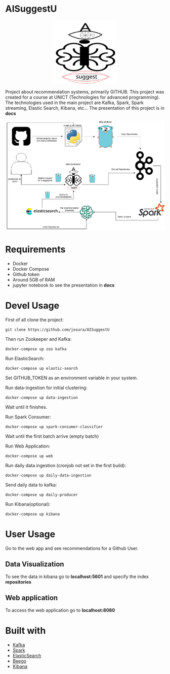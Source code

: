 # AISuggestU
<p align="center"><img src="./docs/img/AISuggestLogo.svg" alt="drawing" width="200"/></p>

Project about recommendation systems, primarily GITHUB.
This project was created for a course at UNICT (Technologies for advanced programming).
The technologies used in the main project are Kafka, Spark, Spark streaming, Elastic Search, Kibana, etc...
The presentation of this project is in **docs**

<p align="center"><img src="./docs/img/AISuggestU_final.png" alt="drawing" width="600"/></p>

# Requirements
- Docker
- Docker Compose
- Github token
- Around 5GB of RAM 
- jupyter notebook to see the presentation in **docs**

# Devel Usage
First of all clone the project:
```
git clone https://github.com/josura/AISuggestU
```
Then run Zookeeper and Kafka:
```
docker-compose up zoo kafka
```

Run ElasticSearch:
```
docker-compose up elastic-search
```

Set GITHUB_TOKEN as an environment variable in your system.

Run data-ingestion for initial clustering:
```
docker-compose up data-ingestion
```
Wait until it finishes.

Run Spark Consumer:
```
docker-compose up spark-consumer-classifier
```
Wait until the first batch arrive (empty batch)

Run Web Application:
```
docker-compose up web
```

Run daily data ingestion (cronjob not set in the first build):
```
docker-compose up daily-data-ingestion
```

Send daily data to kafka:
```
docker-compose up daily-producer
```

Run Kibana(optional):
```
docker-compose up kibana
```
# User Usage
Go to the web app and see recommendations for a Github User.

## Data Visualization
To see the data in kibana go to **localhost:5601** and specify the index **repositories** 

## Web application 
To access the web application go to **localhost:8080**

# Built with
- [Kafka](https://kafka.apache.org/)
- [Spark](https://spark.apache.org/)
- [ElasticSearch](https://www.elastic.co/)
- [Beego](https://beego.me/)
- [Kibana](https://www.elastic.co/kibana)
